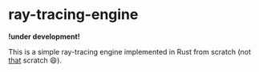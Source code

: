 # ray-tracing-engine

__!under development!__

This is a simple ray-tracing engine implemented in Rust from scratch 
(not <a href="https://scratch.mit.edu/" target="_blank">that</a> scratch 😄).
